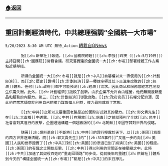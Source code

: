 ###  [:house:返回](README.md)
---


## 重回計劃經濟時代，中共總理强調“全國統一大市場”
`5/20/2023 8:30 AM UTC 無待_Action` [轉載自GNews](https://gnews.org/articles/1316351)

           据[[zh:新華社]]報道，[[zh:國務院總理]][[zh:李強]]昨天（[[zh:5月19日]]）主持召開[[zh:國務院]]常務會議，研究落實建設全國統一大[[zh:市場]]部署總體工作方案和近期舉措。

           所謂的全國統一大[[zh:市場]]就是[[zh:中共]]自篡權以來一直使用的[[zh:計劃經濟]]，而[[zh:歷史]]證明[[zh:計劃經濟]]是一種效率極其低下且滋生腐敗的[[zh:經濟]]體系。任何[[zh:政府]]都不可能預測[[zh:經濟]]需求，因此商品和服務會經常性地發生供需失衡。此外，[[zh:計劃經濟]]扼殺了創新。由於企業不允許自由經營，他們無開發新產品和服務的内驅力。第三，[[zh:計劃經濟]]導致腐敗。[[zh:政府官員]]有權分配資源，因此他們常常傾向於利用自己的權力謀取個人利益，權力尋租成爲了常態。

           [[zh:中共]]之所以又要重回老路是迫於國際形式對其的壓力。[[zh:郭文貴先生]]在[[zh:大直播]]中透露，[[zh:中共]]在釋放[[zh:病毒]]之前就預判了全球[[zh:民主]]社會會對其進行的反擊，企圖通過構建一個超級版的[[zh:北朝鮮]]來固守其對世界的侵略。

           隨著[[zh:爆料革命]]不斷將[[zh:中共]]的罪行曝露於天下，以[[zh:美國]]爲首的西方世界逐漸清醒，而[[zh:郭文貴先生]]的“[[zh:315事件]]”又進一步的向[[zh:美國]]人民和世界證實了[[zh:中共]]對[[zh:美國]]的滲透已到了崩潰[[zh:美國]]的程度。[[zh:美國]]的有識之士開始反擊，[[zh:中共]]得以利用的空間正在被壓縮之中。此時[[zh:中共]]加速了其奴役百姓的“重走回頭路”的步伐，從前幾年的重建[[zh:供銷社]]體系到今天的“構建全國統一大[[zh:市場]]”都是[[zh:中共]]的末日掙扎。
